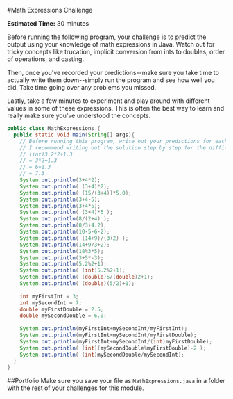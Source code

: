 #Math Expressions Challenge

**Estimated Time:** 30 minutes

Before running the following program, your challenge is to predict the output using your knowledge of math expressions in Java. Watch out for tricky concepts like trucation, implicit conversion from ints to doubles, order of operations, and casting.

Then, once you've recorded your predictions--make sure you take time to actually write them down--simply run the program and see how well you did. Take time going over any problems you missed.

Lastly, take a few minutes to experiment and play around with different values in some of these expressions. This is often the best way to learn and really make sure you've understood the concepts.

```java
public class MathExpressions {
  public static void main(String[] args){
    // Before running this program, write out your predictions for each expression.
    // I recommend writing out the solution step by step for the difficult problems. Here is an example:
    // (int)3.2*2+1.3
    // = 3*2+1.3
    // = 6+1.3
    // = 7.3
    System.out.println(3+4*2);
    System.out.println( (3+4)*2);
    System.out.println( (15/(3+4))*5.0);
    System.out.println(3+4-5);
    System.out.println(3+4*5);
    System.out.println( (3+4)*5 );
    System.out.println(8/(2+4) );
    System.out.println(8/3+4.2);
    System.out.println(10-5-6-2);
    System.out.println( (14+9)/(3+2) );
    System.out.println(14+9/3+2);
    System.out.println(18%3*5);
    System.out.println(3+5*-3);
    System.out.println(5.2%2+1);
    System.out.println( (int)5.2%2+1);
    System.out.println( (double)5/(double)2+1);
    System.out.println( (double)(5/2)+1);
    
    int myFirstInt = 3;
    int mySecondInt = 7;
    double myFirstDouble = 2.5;
    double mySecondDouble = 6.0;
    
    System.out.println(myFirstInt+mySecondInt/myFirstInt);
    System.out.println(myFirstInt+mySecondInt/myFirstDouble);
    System.out.println(myFirstInt+mySecondInt/(int)myFirstDouble);
    System.out.println( (int)(mySecondDouble%myFirstDouble)-2 );
    System.out.println( (int)mySecondDouble/mySecondInt);
  }
}
```

##Portfolio
Make sure you save your file as `MathExpressions.java` in a folder with the rest of your challenges for this module.
